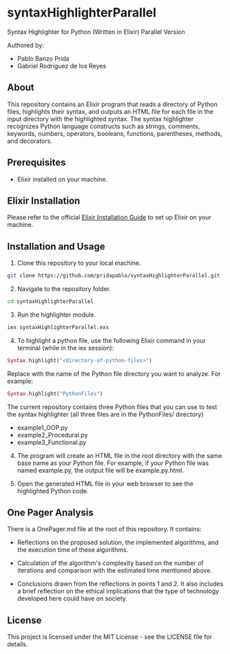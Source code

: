 # syntaxHighlighterParallel

Syntax Highlighter for Python (Written in Elixir) Parallel Version

Authored by:

- Pablo Banzo Prida
- Gabriel Rodriguez de los Reyes

## About

This repository contains an Elixir program that reads a directory of Python files, highlights their syntax, and outputs an HTML file for each file in the input directory with the highlighted syntax. The syntax highlighter recognizes Python language constructs such as strings, comments, keywords, numbers, operators, booleans, functions, parentheses, methods, and decorators.

## Prerequisites

- Elixir installed on your machine.

## Elixir Installation

Please refer to the official [Elixir Installation Guide](https://elixir-lang.org/install.html) to set up Elixir on your machine.

## Installation and Usage

1. Clone this repository to your local machine.

```bash
git clone https://github.com/pridapablo/syntaxHighlighterParallel.git
```

2. Navigate to the repository folder.

```bash
cd syntaxHighlighterParallel
```

3. Run the highlighter module.

```bash
iex syntaxHighlighterParallel.exs
```

4. To highlight a python file, use the following Elixir command in your terminal (while in the iex session):

```elixir
Syntax.highlight("<directory-of-python-files>")
```

Replace <directory-of-python-files> with the name of the Python file directory you want to analyze. For example:

```elixir
Syntax.highlight("PythonFiles")
```

The current repository contains three Python files that you can use to test the syntax highlighter (all three files are in the PythonFiles/ directory)

- example1_OOP.py
- example2_Procedural.py
- example3_Functional.py

4. The program will create an HTML file in the root directory with the same base name as your Python file. For example, if your Python file was named example.py, the output file will be example.py.html.

5. Open the generated HTML file in your web browser to see the highlighted Python code.

## One Pager Analysis

There is a OnePager.md file at the root of this repository. It contains:

- Reflections on the proposed solution, the implemented algorithms, and the execution time of these algorithms.

- Calculation of the algorithm's complexity based on the number of iterations and comparison with the estimated time mentioned above.

- Conclusions drawn from the reflections in points 1 and 2. It also includes a brief reflection on the ethical implications that the type of technology developed here could have on society.

## License

This project is licensed under the MIT License - see the LICENSE file for details.

